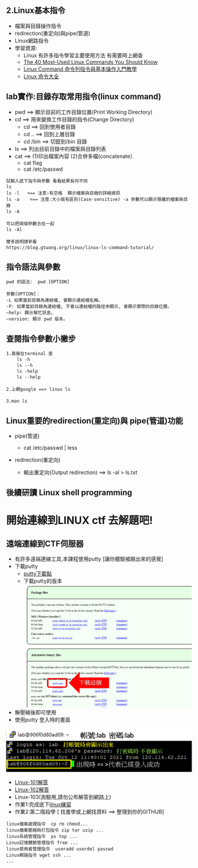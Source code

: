 ## 2.Linux基本指令

- 檔案與目錄操作指令
- redirection(重定向)與pipe(管道)
- Linux網路指令
- 學習資源:
  - Linux 有許多指令學習主要使用方法 有需要時上網查
  - [The 40 Most-Used Linux Commands You Should Know](https://kinsta.com/blog/linux-commands/#:~:text=A%20Linux%20command%20is%20a,abstraction%20of%20command%2Dline%20programs.)
  - [Linux Command 命令列指令與基本操作入門教學](https://blog.techbridge.cc/2017/12/23/linux-commnd-line-tutorial/)
  - [Linux 命令大全](https://www.runoob.com/linux/linux-command-manual.html)

## lab實作:目錄存取常用指令(linux command)
- pwd ==>  顯示目前的工作目錄位置(Print Working Directory)
- cd ==> 用來變換工作目錄的指令(Change Directory)
  - cd ==> 回到使用者目錄
  - cd .. ==> 回到上層目錄
  - cd /bin ==> 切竄到/bin 目錄
- ls ==> 列出目前目錄中的檔案與目錄列表
- cat ==> (1)印出檔案內容 (2)合併多檔(concatenate）
  - cat flag
  - cat /etc/passwd
```
試輸入底下指令與參數 看看結果有何不同
ls
ls -l   <== 注意:有空格  顯示檔案與目錄的詳細資訊
ls -a    <== 注意:大小寫有區別(Case-sensitive) -a 參數可以顯示隱藏的檔案與目錄
ls -A

可以把兩個參數合在一起
ls -Al

梗多說明請參看
https://blog.gtwang.org/linux/linux-ls-command-tutorial/
```
## 指令語法與參數
```
pwd 的語法:  pwd [OPTION]

參數[OPTION]：
-L 如果當前目錄為連結檔, 會顯示連結檔名稱。
-P: 如果當前目錄為連結檔, 不會以連結檔的路徑來顯示, 會顯示實際的目錄位置。
–help: 顯示幫忙訊息。
–version: 顯示 pwd 版本。
```
## 查閱指令參數小撇步
```
1.直接在terminal 查 
    ls -h
    ls --h
    ls -help
    ls --help
    
2.上網google ==> linux ls

3.man ls
```
## Linux重要的redirection(重定向)與 pipe(管道)功能

- pipe(管道)
  - cat /etc/passwd | less

- redirection(重定向)
  - 輸出重定向(Output redirection)  ==> ls -al > ls.txt

## 後續研讀 Linux shell programming

# 開始連線到LINUX ctf 去解題吧!
## 遠端連線到CTF伺服器
- 有許多遠端連線工具,本課程使用putty [讓你體驗被踢出來的感覺]
- 下載putty
  - [putty下載點](https://www.chiark.greenend.org.uk/~sgtatham/putty/latest.html)
  - 下載putty的版本
  ![下載putty版本](./putty.png)
- 解壓縮後即可使用
- 使用putty 登入時的畫面

![登入畫面.png](登入畫面.png)

- [Linux-101解答](https://github.com/MyFirstSecurity2020/SecurityFoscusOnline2023/blob/main/A2_Linux%E8%B3%87%E5%AE%89%E6%8A%80%E8%A1%93%E5%85%A5%E9%96%80/2_1_Linux101%E8%A7%A3%E7%AD%94.md)
- [Linux-102解答](https://github.com/MyFirstSecurity2020/SecurityFoscusOnline2023/blob/main/A2_Linux%E8%B3%87%E5%AE%89%E6%8A%80%E8%A1%93%E5%85%A5%E9%96%80/2_2_Linux%20102%E8%A7%A3%E7%AD%94.md)
- Linux-103(測驗用,請勿公布解答到網路上)
- 作業1:完成底下[linux練習](https://overthewire.org/wargames/bandit/)
- 作業2:第二階段學 [ 找書學或上網找資料 ==> 整理到你的GITHUB]
```
linux檔案處理指令  cp rm chmod...
linux檔案壓縮與打包指令 zip tar uzip ...
linux系統管理指令  ps top ...
Linux記憶體臉管理指令 free ...
linux使用者管理指令  useradd userdel passwd
Linux網路指令 wget ssh ...
...
```
